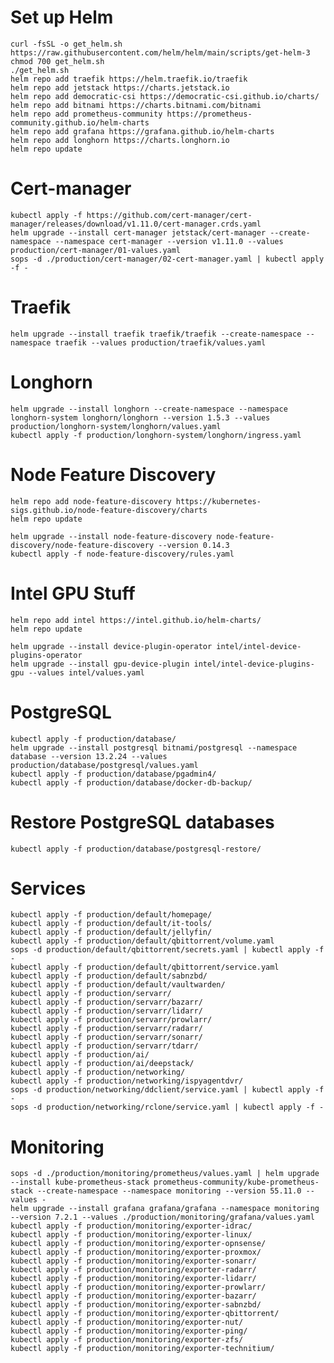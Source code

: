# Set up Helm
    curl -fsSL -o get_helm.sh https://raw.githubusercontent.com/helm/helm/main/scripts/get-helm-3
    chmod 700 get_helm.sh
    ./get_helm.sh
    helm repo add traefik https://helm.traefik.io/traefik
    helm repo add jetstack https://charts.jetstack.io
    helm repo add democratic-csi https://democratic-csi.github.io/charts/
    helm repo add bitnami https://charts.bitnami.com/bitnami
    helm repo add prometheus-community https://prometheus-community.github.io/helm-charts
    helm repo add grafana https://grafana.github.io/helm-charts
    helm repo add longhorn https://charts.longhorn.io
    helm repo update

# Cert-manager
    kubectl apply -f https://github.com/cert-manager/cert-manager/releases/download/v1.11.0/cert-manager.crds.yaml
    helm upgrade --install cert-manager jetstack/cert-manager --create-namespace --namespace cert-manager --version v1.11.0 --values production/cert-manager/01-values.yaml
    sops -d ./production/cert-manager/02-cert-manager.yaml | kubectl apply -f -

# Traefik
    helm upgrade --install traefik traefik/traefik --create-namespace --namespace traefik --values production/traefik/values.yaml

# Longhorn

    helm upgrade --install longhorn --create-namespace --namespace longhorn-system longhorn/longhorn --version 1.5.3 --values production/longhorn-system/longhorn/values.yaml
    kubectl apply -f production/longhorn-system/longhorn/ingress.yaml

# Node Feature Discovery

    helm repo add node-feature-discovery https://kubernetes-sigs.github.io/node-feature-discovery/charts
    helm repo update

    helm upgrade --install node-feature-discovery node-feature-discovery/node-feature-discovery --version 0.14.3
    kubectl apply -f node-feature-discovery/rules.yaml

# Intel GPU Stuff

    helm repo add intel https://intel.github.io/helm-charts/
    helm repo update

    helm upgrade --install device-plugin-operator intel/intel-device-plugins-operator
    helm upgrade --install gpu-device-plugin intel/intel-device-plugins-gpu --values intel/values.yaml

# PostgreSQL

    kubectl apply -f production/database/
    helm upgrade --install postgresql bitnami/postgresql --namespace database --version 13.2.24 --values production/database/postgresql/values.yaml
    kubectl apply -f production/database/pgadmin4/
    kubectl apply -f production/database/docker-db-backup/

# Restore PostgreSQL databases

    kubectl apply -f production/database/postgresql-restore/

# Services
    kubectl apply -f production/default/homepage/
    kubectl apply -f production/default/it-tools/
    kubectl apply -f production/default/jellyfin/
    kubectl apply -f production/default/qbittorrent/volume.yaml
    sops -d production/default/qbittorrent/secrets.yaml | kubectl apply -f -
    kubectl apply -f production/default/qbittorrent/service.yaml
    kubectl apply -f production/default/sabnzbd/
    kubectl apply -f production/default/vaultwarden/
    kubectl apply -f production/servarr/
    kubectl apply -f production/servarr/bazarr/
    kubectl apply -f production/servarr/lidarr/
    kubectl apply -f production/servarr/prowlarr/
    kubectl apply -f production/servarr/radarr/
    kubectl apply -f production/servarr/sonarr/
    kubectl apply -f production/servarr/tdarr/
    kubectl apply -f production/ai/
    kubectl apply -f production/ai/deepstack/
    kubectl apply -f production/networking/
    kubectl apply -f production/networking/ispyagentdvr/
    sops -d production/networking/ddclient/service.yaml | kubectl apply -f -
    sops -d production/networking/rclone/service.yaml | kubectl apply -f -

# Monitoring

    sops -d ./production/monitoring/prometheus/values.yaml | helm upgrade --install kube-prometheus-stack prometheus-community/kube-prometheus-stack --create-namespace --namespace monitoring --version 55.11.0 --values -
    helm upgrade --install grafana grafana/grafana --namespace monitoring --version 7.2.1 --values ./production/monitoring/grafana/values.yaml
    kubectl apply -f production/monitoring/exporter-idrac/
    kubectl apply -f production/monitoring/exporter-linux/
    kubectl apply -f production/monitoring/exporter-opnsense/
    kubectl apply -f production/monitoring/exporter-proxmox/
    kubectl apply -f production/monitoring/exporter-sonarr/
    kubectl apply -f production/monitoring/exporter-radarr/
    kubectl apply -f production/monitoring/exporter-lidarr/
    kubectl apply -f production/monitoring/exporter-prowlarr/
    kubectl apply -f production/monitoring/exporter-bazarr/
    kubectl apply -f production/monitoring/exporter-sabnzbd/
    kubectl apply -f production/monitoring/exporter-qbittorrent/
    kubectl apply -f production/monitoring/exporter-nut/
    kubectl apply -f production/monitoring/exporter-ping/
    kubectl apply -f production/monitoring/exporter-zfs/
    kubectl apply -f production/monitoring/exporter-technitium/
